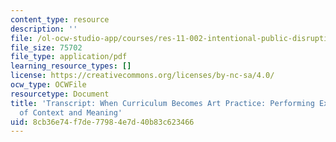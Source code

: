 ```yaml
---
content_type: resource
description: ''
file: /ol-ocw-studio-app/courses/res-11-002-intentional-public-disruptions-art-responsibility-and-pedagogy-fall-2017/8cb36e74f7de77984e7d40b83c623466_MITRES11-002F17_Video_10_300k.pdf
file_size: 75702
file_type: application/pdf
learning_resource_types: []
license: https://creativecommons.org/licenses/by-nc-sa/4.0/
ocw_type: OCWFile
resourcetype: Document
title: 'Transcript: When Curriculum Becomes Art Practice: Performing Explorations
  of Context and Meaning'
uid: 8cb36e74-f7de-7798-4e7d-40b83c623466
---
```

